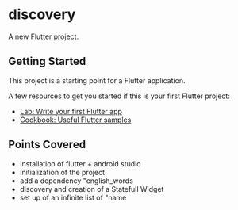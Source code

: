# discovery

A new Flutter project.

## Getting Started

This project is a starting point for a Flutter application.

A few resources to get you started if this is your first Flutter project:

- [Lab: Write your first Flutter app](https://flutter.dev/docs/get-started/codelab)
- [Cookbook: Useful Flutter samples](https://flutter.dev/docs/cookbook)


## Points Covered

- installation of flutter + android studio
- initialization of the project
- add a dependency "english_words
- discovery and creation of a Statefull Widget
- set up of an infinite list of "name

